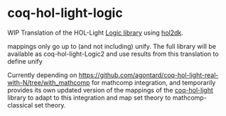 # coq-hol-light-logic
WIP Translation of the HOL-Light [Logic library](https://github.com/jrh13/hol-light/tree/master/Logic) using [hol2dk](https://github.com/Deducteam/hol2dk).

mappings only go up to (and not including) unify. The full library will be available as coq-hol-light-Logic2 and use results from this translation to define unify

Currently depending on https://github.com/agontard/coq-hol-light-real-with-N/tree/with_mathcomp for mathcomp integration, and temporarily provides its own updated version of the mappings of the [coq-hol-light](https://github.com/Deducteam/coq-hol-light) library to adapt to this integration and map set theory to mathcomp-classical set theory.
